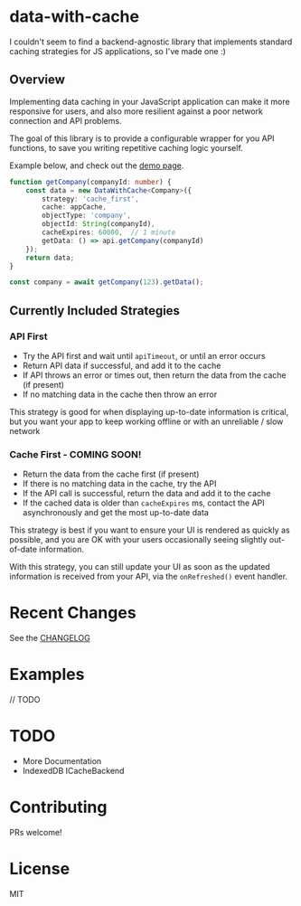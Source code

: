 # data-with-cache

I couldn't seem to find a backend-agnostic library that implements standard
caching strategies for JS applications, so I've made one :)

## Overview

Implementing data caching in your JavaScript application can make it more
responsive for users, and also more resilient against a poor network
connection and API problems.

The goal of this library is to provide a configurable wrapper for you API
functions, to save you writing repetitive caching logic yourself.

Example below, and check out the
[demo page](http://russellbriggs.co/data-with-cache/demo/).

```ts
function getCompany(companyId: number) {
    const data = new DataWithCache<Company>({
        strategy: 'cache_first',
        cache: appCache,
        objectType: 'company',
        objectId: String(companyId),
        cacheExpires: 60000,  // 1 minute
        getData: () => api.getCompany(companyId)
    });
    return data;
}

const company = await getCompany(123).getData();
```

## Currently Included Strategies

### API First

  - Try the API first and wait until `apiTimeout`, or until an error occurs
  - Return API data if successful, and add it to the cache
  - If API throws an error or times out, then return the data from the cache (if present)
  - If no matching data in the cache then throw an error

This strategy is good for when displaying up-to-date information is critical,
but you want your app to keep working offline or with an unreliable / slow network

### Cache First - COMING SOON!

  - Return the data from the cache first (if present)
  - If there is no matching data in the cache, try the API
  - If the API call is successful, return the data and add it to the cache
  - If the cached data is older than `cacheExpires` ms, contact the API
    asynchronously and get the most up-to-date data

This strategy is best if you want to ensure your UI is rendered as quickly as possible, and
you are OK with your users occasionally seeing slightly out-of-date information.

With this strategy, you can still update your UI as soon as the updated information is
received from your API, via the `onRefreshed()` event handler.

# Recent Changes

See the [CHANGELOG](CHANGELOG.md)

# Examples

// TODO

# TODO

* More Documentation
* IndexedDB ICacheBackend

# Contributing

PRs welcome!

# License

MIT